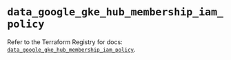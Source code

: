 # `data_google_gke_hub_membership_iam_policy`

Refer to the Terraform Registry for docs: [`data_google_gke_hub_membership_iam_policy`](https://registry.terraform.io/providers/hashicorp/google/6.12.0/docs/data-sources/gke_hub_membership_iam_policy).
